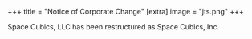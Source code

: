 +++
title = "Notice of Corporate Change"
[extra]
image = "jts.png"
+++

Space Cubics, LLC has been restructured as Space Cubics, Inc.
